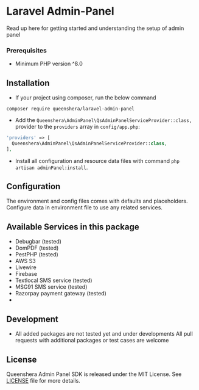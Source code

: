 # Laravel Admin-Panel
Read up here for getting started and understanding the setup of admin panel

### Prerequisites
- Minimum PHP version ^8.0


## Installation

-   If your project using composer, run the below command

```
composer require queenshera/laravel-admin-panel
```

- Add the `Queenshera\AdminPanel\QsAdminPanelServiceProvider::class,` provider to the `providers` array in `config/app.php`:

```php
'providers' => [
  Queenshera\AdminPanel\QsAdminPanelServiceProvider::class,
],
```

- Install all configuration and resource data files with command `php artisan adminPanel:install`. 

## Configuration

The environment and config files comes with defaults and placeholders. Configure data in environment file to use any related services.

## Available Services in this package
- Debugbar (tested)
- DomPDF (tested)
- PestPHP (tested)
- AWS S3
- Livewire
- Firebase
- Textlocal SMS service (tested)
- MSG91 SMS service (tested)
- Razorpay payment gateway (tested)
- 

## Development

- All added packages are not tested yet and under developments
All pull requests with additional packages or test cases are welcome

## License

Queenshera Admin Panel SDK is released under the MIT License. See [LICENSE](LICENSE) file for more details.
